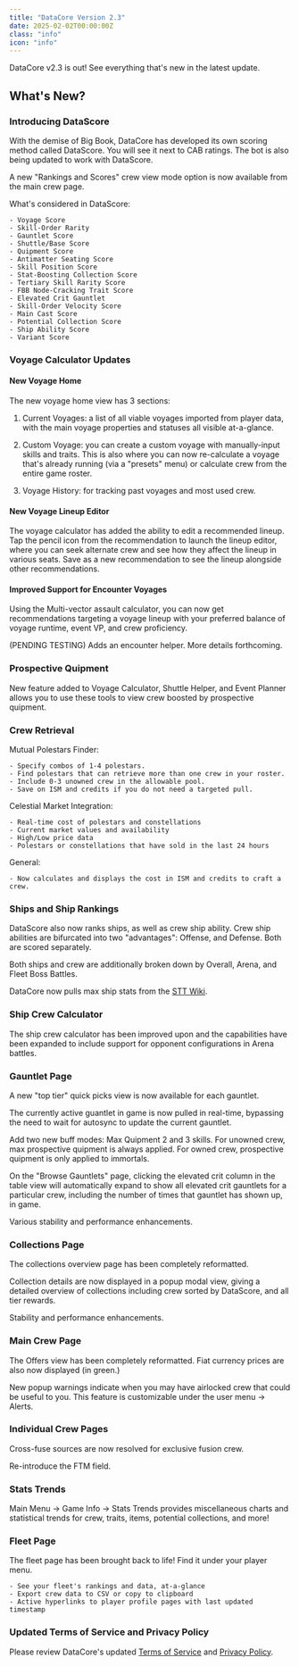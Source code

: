 ```yaml
---
title: "DataCore Version 2.3"
date: 2025-02-02T00:00:00Z
class: "info"
icon: "info"
---
```


DataCore v2.3 is out! See everything that's new in the latest update.<!-- end -->

## What's New?

### Introducing DataScore

With the demise of Big Book, DataCore has developed its own scoring method called DataScore.  You will see it next to CAB ratings. The bot is also being updated to work with DataScore.

A new "Rankings and Scores" crew view mode option is now available from the main crew page.

What's considered in DataScore:

    - Voyage Score
    - Skill-Order Rarity
    - Gauntlet Score
    - Shuttle/Base Score
    - Quipment Score
    - Antimatter Seating Score
    - Skill Position Score
    - Stat-Boosting Collection Score
    - Tertiary Skill Rarity Score
    - FBB Node-Cracking Trait Score
    - Elevated Crit Gauntlet
    - Skill-Order Velocity Score
    - Main Cast Score
    - Potential Collection Score
    - Ship Ability Score
    - Variant Score

### Voyage Calculator Updates

#### New Voyage Home

The new voyage home view has 3 sections:

1) Current Voyages: a list of all viable voyages imported from player data, with the main voyage properties and statuses all visible at-a-glance.

2) Custom Voyage: you can create a custom voyage with manually-input skills and traits. This is also where you can now re-calculate a voyage that's already running (via a "presets" menu) or calculate crew from the entire game roster.

3) Voyage History: for tracking past voyages and most used crew.

#### New Voyage Lineup Editor

The voyage calculator has added the ability to edit a recommended lineup. Tap the pencil icon from the recommendation to launch the lineup editor, where you can seek alternate crew and see how they affect the lineup in various seats. Save as a new recommendation to see the lineup alongside other recommendations.

#### Improved Support for Encounter Voyages

Using the Multi-vector assault calculator, you can now get recommendations targeting a voyage lineup with your preferred balance of voyage runtime, event VP, and crew proficiency.

(PENDING TESTING) Adds an encounter helper. More details forthcoming.

### Prospective Quipment

New feature added to Voyage Calculator, Shuttle Helper, and Event Planner allows you to use these tools to view crew boosted by prospective quipment.

### Crew Retrieval

Mutual Polestars Finder:

    - Specify combos of 1-4 polestars.
    - Find polestars that can retrieve more than one crew in your roster.
    - Include 0-3 unowned crew in the allowable pool.
    - Save on ISM and credits if you do not need a targeted pull.

Celestial Market Integration:

    - Real-time cost of polestars and constellations
    - Current market values and availability
    - High/Low price data
    - Polestars or constellations that have sold in the last 24 hours

General:

    - Now calculates and displays the cost in ISM and credits to craft a crew.

### Ships and Ship Rankings

DataScore also now ranks ships, as well as crew ship ability.  Crew ship abilities are bifurcated into two "advantages": Offense, and Defense. Both are scored separately.

Both ships and crew are additionally broken down by Overall, Arena, and Fleet Boss Battles.

DataCore now pulls max ship stats from the [STT Wiki](https://sttwiki.org/wiki/Main_Page).

### Ship Crew Calculator

The ship crew calculator has been improved upon and the capabilities have been expanded to include support for opponent configurations in Arena battles.

### Gauntlet Page

A new "top tier" quick picks view is now available for each gauntlet.

The currently active guantlet in game is now pulled in real-time, bypassing the need to wait for autosync to update the current gauntlet.

Add two new buff modes: Max Quipment 2 and 3 skills. For unowned crew, max prospective quipment is always applied. For owned crew, prospective quipment is only applied to immortals.

On the "Browse Gauntlets" page, clicking the elevated crit column in the table view will automatically expand to show all elevated crit gauntlets for a particular crew, including the number of times that gauntlet has shown up, in game.

Various stability and performance enhancements.

### Collections Page

The collections overview page has been completely reformatted.

Collection details are now displayed in a popup modal view, giving a detailed overview of collections including crew sorted by DataScore, and all tier rewards.

Stability and performance enhancements.

### Main Crew Page

The Offers view has been completely reformatted. Fiat currency prices are also now displayed (in green.)

New popup warnings indicate when you may have airlocked crew that could be useful to you. This feature is customizable under the user menu -> Alerts.

### Individual Crew Pages

Cross-fuse sources are now resolved for exclusive fusion crew.

Re-introduce the FTM field.

### Stats Trends

Main Menu -> Game Info -> Stats Trends provides miscellaneous charts and statistical trends for crew, traits, items, potential collections, and more!

### Fleet Page

The fleet page has been brought back to life! Find it under your player menu.

    - See your fleet's rankings and data, at-a-glance
    - Export crew data to CSV or copy to clipboard
    - Active hyperlinks to player profile pages with last updated timestamp

### Updated Terms of Service and Privacy Policy

Please review DataCore's updated [Terms of Service](/tos/) and [Privacy Policy](/privacy/).
